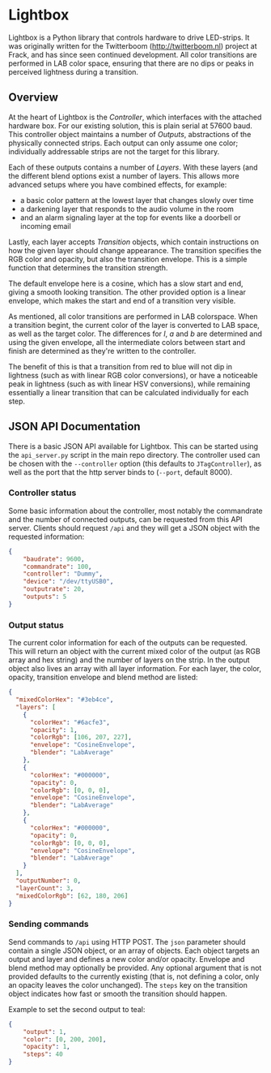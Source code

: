 # Lightbox

Lightbox is a Python library that controls hardware to drive LED-strips. It was originally written for the Twitterboom (http://twitterboom.nl) project at Frack, and has since seen continued development. All color transitions are performed in LAB color space, ensuring that there are no dips or peaks in perceived lightness during a transition.

## Overview

At the heart of Lightbox is the _Controller_, which interfaces with the attached hardware box. For our existing solution, this is plain serial at 57600 baud. This controller object maintains a number of _Outputs_, abstractions of the physically connected strips. Each output can only assume one color; individually addressable strips are not the target for this library.

Each of these outputs contains a number of _Layers_. With these layers (and the different blend options  exist a number of layers. This allows more advanced setups where you have combined effects, for example:
* a basic color pattern at the lowest layer that changes slowly over time
* a darkening layer that responds to the audio volume in the room
* and an alarm signaling layer at the top for events like a doorbell or incoming email

Lastly, each layer accepts _Transition_ objects, which contain instructions on how the given layer should change appearance. The transition specifies the RGB color and opacity, but also the transition envelope. This is a simple function that determines the transition strength.

The default envelope here is a cosine, which has a slow start and end, giving a smooth looking transition. The other provided option is a linear envelope, which makes the start and end of a transition very visible.

As mentioned, all color transitions are performed in LAB colorspace. When a transition begint, the current color of the layer is converted to LAB space, as well as the target color. The differences for _l_, _a_ and _b_ are determined and using the given envelope, all the intermediate colors between start and finish are determined as they're written to the controller.

The benefit of this is that a transition from red to blue will not dip in lightness (such as with linear RGB color conversions), or have a noticeable peak in lightness (such as with linear HSV conversions), while remaining essentially a linear transition that can be calculated individually for each step.

## JSON API Documentation

There is a basic JSON API available for Lightbox. This can be started using the `api_server.py` script in the main repo directory. The controller used can be chosen with the `--controller` option (this defaults to `JTagController`), as well as the port that the http server binds to (`--port`, default 8000).

### Controller status

Some basic information about the controller, most notably the commandrate and the number of connected outputs, can be requested from this API server. Clients should request `/api` and they will get a JSON object with the requested information:

```json
{
    "baudrate": 9600,
    "commandrate": 100,
    "controller": "Dummy",
    "device": "/dev/ttyUSB0",
    "outputrate": 20,
    "outputs": 5
}
```

### Output status

The current color information for each of the outputs can be requested. This will return an object with the current mixed color of the output (as RGB array and hex string) and the number of layers on the strip. In the output object also lives an array with all layer information. For each layer, the color, opacity, transition envelope and blend method are listed:

```json
{
  "mixedColorHex": "#3eb4ce",
  "layers": [
    {
      "colorHex": "#6acfe3",
      "opacity": 1,
      "colorRgb": [106, 207, 227],
      "envelope": "CosineEnvelope",
      "blender": "LabAverage"
    },
    {
      "colorHex": "#000000",
      "opacity": 0,
      "colorRgb": [0, 0, 0],
      "envelope": "CosineEnvelope",
      "blender": "LabAverage"
    },
    {
      "colorHex": "#000000",
      "opacity": 0,
      "colorRgb": [0, 0, 0],
      "envelope": "CosineEnvelope",
      "blender": "LabAverage"
    }
  ],
  "outputNumber": 0,
  "layerCount": 3,
  "mixedColorRgb": [62, 180, 206]
}
```

### Sending commands

Send commands to `/api` using HTTP POST. The `json` parameter should contain a single JSON object, or an array of objects. Each object targets an output and layer and defines a new color and/or opacity. Envelope and blend method may optionally be provided. Any optional argument that is not provided defaults to the currently existing (that is, not defining a color, only an opacity leaves the color unchanged). The `steps` key on the transition object indicates how fast or smooth the transition should happen.

Example to set the second output to teal:

```json
{
    "output": 1,
    "color": [0, 200, 200],
    "opacity": 1,
    "steps": 40
}
```
